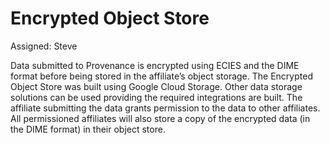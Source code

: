 # Encrypted Object Store

Assigned: Steve

Data submitted to Provenance is encrypted using ECIES and the DIME format before being stored in the affiliate’s object storage. The Encrypted Object Store was built using Google Cloud Storage. Other data storage solutions can be used providing the required integrations are built. The affiliate submitting the data grants permission to the data to other affiliates. All permissioned affiliates will also store a copy of the encrypted data \(in the DIME format\) in their object store.

